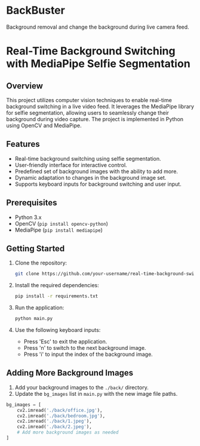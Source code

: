 # BackBuster
Background removal and change the background during live camera feed.
# Real-Time Background Switching with MediaPipe Selfie Segmentation

## Overview

This project utilizes computer vision techniques to enable real-time background switching in a live video feed. It leverages the MediaPipe library for selfie segmentation, allowing users to seamlessly change their background during video capture. The project is implemented in Python using OpenCV and MediaPipe.

## Features

- Real-time background switching using selfie segmentation.
- User-friendly interface for interactive control.
- Predefined set of background images with the ability to add more.
- Dynamic adaptation to changes in the background image set.
- Supports keyboard inputs for background switching and user input.

## Prerequisites

- Python 3.x
- OpenCV (`pip install opencv-python`)
- MediaPipe (`pip install mediapipe`)

## Getting Started

1. Clone the repository:

    ```bash
    git clone https://github.com/your-username/real-time-background-switching.git
    ```

2. Install the required dependencies:

    ```bash
    pip install -r requirements.txt
    ```

3. Run the application:

    ```bash
    python main.py
    ```

4. Use the following keyboard inputs:

    - Press 'Esc' to exit the application.
    - Press 'n' to switch to the next background image.
    - Press 'i' to input the index of the background image.

## Adding More Background Images

1. Add your background images to the `./back/` directory.
2. Update the `bg_images` list in `main.py` with the new image file paths.

```python
bg_images = [
    cv2.imread('./back/office.jpg'),
    cv2.imread('./back/bedroom.jpg'),
    cv2.imread('./back/1.jpeg'),
    cv2.imread('./back/2.jpeg'),
    # Add more background images as needed
]
